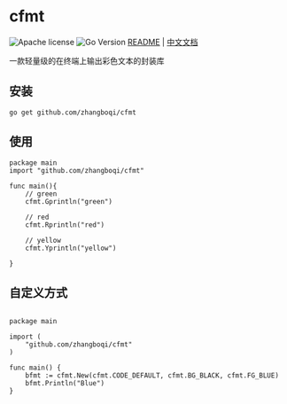 # cfmt

![Apache license](https://img.shields.io/badge/license-Apache%202-blue)
![Go Version](https://img.shields.io/badge/go%20version-%3E%3D1.16-brightgreen)
[README](README.md) | [中文文档](README_zh.md)

一款轻量级的在终端上输出彩色文本的封装库

## 安装
```
go get github.com/zhangboqi/cfmt
```

## 使用
```golang
package main
import "github.com/zhangboqi/cfmt"

func main(){
	// green
	cfmt.Gprintln("green")

	// red
	cfmt.Rprintln("red")

	// yellow
	cfmt.Yprintln("yellow")

}
```

## 自定义方式
```golang

package main

import (
	"github.com/zhangboqi/cfmt"
)

func main() {
	bfmt := cfmt.New(cfmt.CODE_DEFAULT, cfmt.BG_BLACK, cfmt.FG_BLUE)
	bfmt.Println("Blue")
}

```